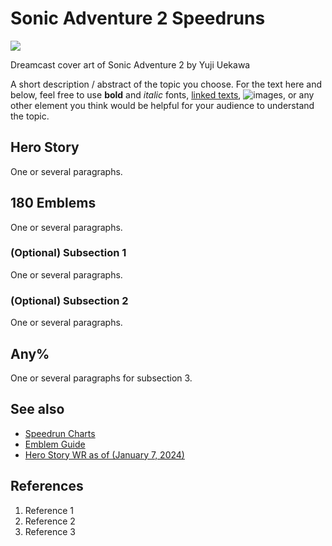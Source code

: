  # Sonic Adventure 2 Speedruns
![](https://upload.wikimedia.org/wikipedia/en/9/99/Sonic_Adventure_2_cover.png)

Dreamcast cover art of Sonic Adventure 2 by Yuji Uekawa

A short description / abstract of the topic you choose. For the text here and below, feel free to use **bold** and *italic* fonts, [linked texts](url),  ![images](url), or any other element you think would be helpful for your audience to understand the topic.


## Hero Story
One or several paragraphs.

## 180 Emblems
One or several paragraphs.
### (Optional) Subsection 1
One or several paragraphs.
### (Optional) Subsection 2
One or several paragraphs.

## Any%
One or several paragraphs for subsection 3.

## See also
- [Speedrun Charts](https://www.speedrun.com/sa2b?h=Hero_Story-new-game&x=l824jg25-onvz40lm.4qy7x74q)
- [Emblem Guide](https://steamcommunity.com/sharedfiles/filedetails/?id=312189613)
- [Hero Story WR as of (January 7, 2024)](https://www.youtube.com/watch?v=GuH0KV8W2tw)

## References
1. Reference 1
2. Reference 2
3. Reference 3
